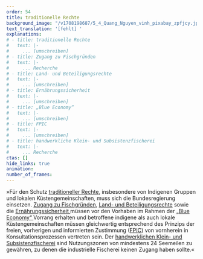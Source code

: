```yaml
---
order: 54
title: traditionelle Rechte
background_image: "/v1708198687/5_4_Quang_Nguyen_vinh_pixabay_zpfjcy.jpg#4cd4ff"
text_translation: '[fehlt] '
explanations:
# - title: traditionelle Rechte
#   text: |-
#     ... [umschreiben]
# - title: Zugang zu Fischgründen
#   text: |-
#     ... Recherche
# - title: Land- und Beteiligungsrechte
#   text: |-
#     ... [umschreiben]
# - title: Ernährungssicherheit
#   text: |-
#     ... [umschreiben]
# - title: „Blue Economy“
#   text: |-
#     ... [umschreiben]
# - title: FPIC
#   text: |-
#     ... [umschreiben]
# - title: handwerkliche Klein- und Subsistenzfischerei
#   text: |-
#     ... Recherche
ctas: []
hide_links: true
animation:
number_of_frames:
---
```

»Für den Schutz [traditioneller Rechte](# "traditionelle Rechte"), insbesondere von Indigenen Gruppen und lokalen Küstengemeinschaften, muss sich die Bundesregierung einsetzen. [Zugang zu Fischgründen](# "Zugang zu Fischgründen"), [Land- und Beteiligungsrechte](# "Land- und Beteiligungsrechte") sowie die [Ernährungssicherheit ](# "Ernährungssicherheit")müssen vor den Vorhaben im Rahmen der [„Blue Economy“ ](# "„Blue Economy“")Vorrang erhalten und betroffene indigene als auch lokale Küstengemeinschaften müssen gleichwertig entsprechend des Prinzips der freien, vorherigen und informierten Zustimmung ([FPIC](# "FPIC")) von vornherein in Konsultationsprozessen vertreten sein. Der [handwerklichen Klein- und Subsistenzfischerei](# "handwerkliche Klein- und Subsistenzfischerei") sind Nutzungszonen von mindestens 24 Seemeilen zu gewähren, zu denen die industrielle Fischerei keinen Zugang haben sollte.«